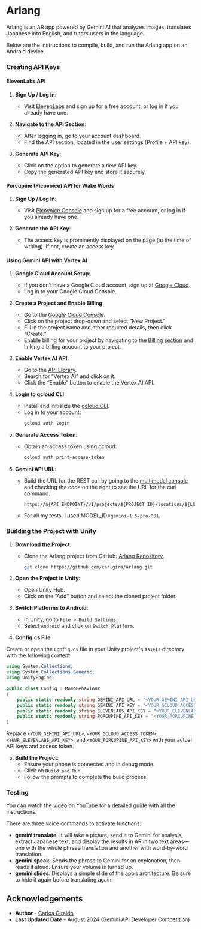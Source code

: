 # Arlang

Arlang is an AR app powered by Gemini AI that analyzes images, translates Japanese into English, and tutors users in the language.

Below are the instructions to compile, build, and run the Arlang app on an Android device.

### Creating API Keys

#### ElevenLabs API

1. **Sign Up / Log In**:
   - Visit [ElevenLabs](https://www.elevenlabs.io/) and sign up for a free account, or log in if you already have one.

2. **Navigate to the API Section**:
   - After logging in, go to your account dashboard.
   - Find the API section, located in the user settings (Profile + API key).

3. **Generate API Key**:
   - Click on the option to generate a new API key.
   - Copy the generated API key and store it securely.

#### Porcupine (Picovoice) API for Wake Words

1. **Sign Up / Log In**:
   - Visit [Picovoice Console](https://console.picovoice.ai/) and sign up for a free account, or log in if you already have one.

2. **Generate the API Key**:
   - The access key is prominently displayed on the page (at the time of writing). If not, create an access key.

#### Using Gemini API with Vertex AI

1. **Google Cloud Account Setup**:
   - If you don’t have a Google Cloud account, sign up at [Google Cloud](https://cloud.google.com/).
   - Log in to your Google Cloud Console.

2. **Create a Project and Enable Billing**:
   - Go to the [Google Cloud Console](https://console.cloud.google.com/).
   - Click on the project drop-down and select “New Project.”
   - Fill in the project name and other required details, then click “Create.”
   - Enable billing for your project by navigating to the [Billing section](https://console.cloud.google.com/billing) and linking a billing account to your project.

3. **Enable Vertex AI API**:
   - Go to the [API Library](https://console.cloud.google.com/apis/library).
   - Search for “Vertex AI” and click on it.
   - Click the “Enable” button to enable the Vertex AI API.

4. **Login to gcloud CLI**:
   - Install and initialize the [gcloud CLI](https://cloud.google.com/sdk/docs/install).
   - Log in to your account:
     ```bash
     gcloud auth login
     ```

5. **Generate Access Token**:
   - Obtain an access token using gcloud:
     ```bash
     gcloud auth print-access-token
     ```

6. **Gemini API URL**:
   - Build the URL for the REST call by going to the [multimodal console](https://console.cloud.google.com/vertex-ai/generative/multimodal/create/text) and checking the code on the right to see the URL for the curl command.
     ```plaintext
     https://${API_ENDPOINT}/v1/projects/${PROJECT_ID}/locations/${LOCATION_ID}/publishers/google/models/${MODEL_ID}:streamGenerateContent
     ```
   - For all my tests, I used MODEL_ID=`gemini-1.5-pro-001`.

### Building the Project with Unity

1. **Download the Project**:
   - Clone the Arlang project from GitHub: [Arlang Repository](https://github.com/carlgira/arlang).
     ```bash
     git clone https://github.com/carlgira/arlang.git
     ```

2. **Open the Project in Unity**:
   - Open Unity Hub.
   - Click on the “Add” button and select the cloned project folder.

3. **Switch Platforms to Android**:
   - In Unity, go to `File > Build Settings`.
   - Select `Android` and click on `Switch Platform`.

4. **Config.cs File**

Create or open the `Config.cs` file in your Unity project's `Assets` directory with the following content:

```csharp
using System.Collections;
using System.Collections.Generic;
using UnityEngine;

public class Config : MonoBehaviour
{   
    public static readonly string GEMINI_API_URL = "<YOUR_GEMINI_API_URL>";
    public static readonly string GEMINI_API_KEY = "<YOUR_GCLOUD_ACCESS_TOKEN>";
    public static readonly string ELEVENLABS_API_KEY = "<YOUR_ELEVENLABS_API_KEY>";
    public static readonly string PORCUPINE_API_KEY = "<YOUR_PORCUPINE_API_KEY>";
}
```

Replace `<YOUR_GEMINI_API_URL>`, `<YOUR_GCLOUD_ACCESS_TOKEN>`, `<YOUR_ELEVENLABS_API_KEY>`, and `<YOUR_PORCUPINE_API_KEY>` with your actual API keys and access token.

5. **Build the Project**:
   - Ensure your phone is connected and in debug mode.
   - Click on `Build and Run`.
   - Follow the prompts to complete the build process.

### Testing
You can watch the [video](https://www.youtube.com/watch?v=EK30zRYwlkg) on YouTube for a detailed guide with all the instructions.

There are three voice commands to activate functions:

- **gemini translate**: It will take a picture, send it to Gemini for analysis, extract Japanese text, and display the results in AR in two text areas—one with the whole phrase translation and another with word-by-word translation.
- **gemini speak**: Sends the phrase to Gemini for an explanation, then reads it aloud. Ensure your volume is turned up.
- **gemini slides**: Displays a simple slide of the app’s architecture. Be sure to hide it again before translating again.

## Acknowledgements

* **Author** - [Carlos Giraldo](https://www.linkedin.com/in/carlos-giraldo-a79b073b/)
* **Last Updated Date** - August 2024 (Gemini API Developer Competition)
